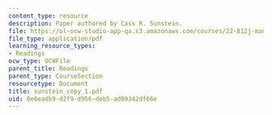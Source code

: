```yaml
---
content_type: resource
description: Paper authored by Cass R. Sunstein.
file: https://ol-ocw-studio-app-qa.s3.amazonaws.com/courses/22-812j-managing-nuclear-technology-spring-2004/0e6eadb9d2f9d956deb5ad09342df66e_sunstein_copy_1.pdf
file_type: application/pdf
learning_resource_types:
- Readings
ocw_type: OCWFile
parent_title: Readings
parent_type: CourseSection
resourcetype: Document
title: sunstein_copy_1.pdf
uid: 0e6eadb9-d2f9-d956-deb5-ad09342df66e
---
```

